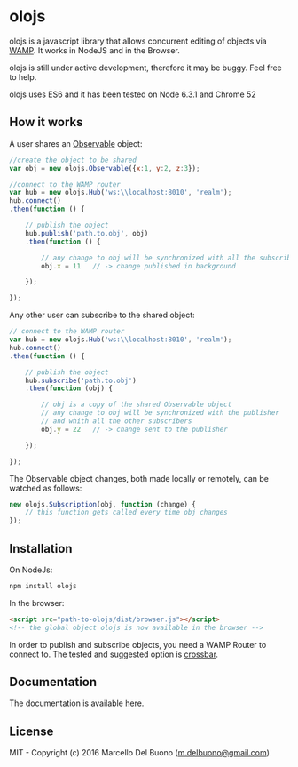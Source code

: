 # olojs

olojs is a javascript library that allows concurrent editing of objects via [WAMP][]. It works in NodeJS and in the Browser.

olojs is still under active development, therefore it may be buggy. Feel free to help.

olojs uses ES6 and it has been tested on Node 6.3.1 and Chrome 52

## How it works
A user shares an [Observable][olojs.observable] object:
```js
//create the object to be shared
var obj = new olojs.Observable({x:1, y:2, z:3});

//connect to the WAMP router
var hub = new olojs.Hub('ws:\\localhost:8010', 'realm');
hub.connect()
.then(function () {

    // publish the object
    hub.publish('path.to.obj', obj)
    .then(function () {

        // any change to obj will be synchronized with all the subscribers
        obj.x = 11   // -> change published in background

    });

});
```

Any other user can subscribe to the shared object:

```js
// connect to the WAMP router
var hub = new olojs.Hub('ws:\\localhost:8010', 'realm');
hub.connect()
.then(function () {

    // publish the object
    hub.subscribe('path.to.obj')
    .then(function (obj) {

        // obj is a copy of the shared Observable object
        // any change to obj will be synchronized with the publisher
        // and whith all the other subscribers
        obj.y = 22   // -> change sent to the publisher

    });

});
```

The Observable object changes, both made locally or remotely, can be watched as follows:

```js
new olojs.Subscription(obj, function (change) {
    // this function gets called every time obj changes
});
```


## Installation
On NodeJs:
```js
npm install olojs
```

In the browser:
```html
<script src="path-to-olojs/dist/browser.js"></script>
<!-- the global object olojs is now available in the browser -->
```

In order to publish and subscribe objects, you need a WAMP Router to connect to. The tested and suggested option is [crossbar](http://crossbar.io).


## Documentation
The documentation is available [here][wiki].


## License
MIT - Copyright (c) 2016 Marcello Del Buono (m.delbuono@gmail.com)



[WAMP]: https://en.wikipedia.org/wiki/Web_Application_Messaging_Protocol

[wiki]: https://github.com/onlabsorg/olojs/wiki
[olojs.deep]: https://github.com/onlabsorg/olojs/wiki/olojs.deep
[olojs.deep.Path]: https://github.com/onlabsorg/olojs/wiki/olojs.deep#class-path
[olojs.deep.Change]: https://github.com/onlabsorg/olojs/wiki/olojs.deep#class-change
[olojs.deep.equal]: https://github.com/onlabsorg/olojs/wiki/olojs.deep#function-equalobj1-obj2
[olojs.deep.copy]: https://github.com/onlabsorg/olojs/wiki/olojs.deep#function-copyobj
[olojs.deep.diff]: https://github.com/onlabsorg/olojs/wiki/olojs.deep#function-diffoldobj-newobj
[olojs.deep.assign]: https://github.com/onlabsorg/olojs/wiki/olojs.deep#function-assigndest-orig

[olojs.observable]: https://github.com/onlabsorg/olojs/wiki/olojs.observable
[olojs.observable.ObservableObject]: https://github.com/onlabsorg/olojs/wiki/olojs.observable#class-observableobject
[olojs.observable.ObservableArray]: https://github.com/onlabsorg/olojs/wiki/olojs.observable#class-observablearray
[olojs.observable.Observable]: https://github.com/onlabsorg/olojs/wiki/olojs.observable#function-observableobj
[olojs.observable.Subscription]: https://github.com/onlabsorg/olojs/wiki/olojs.observable#class-subscription

[olojs.remote]: https://github.com/onlabsorg/olojs/wiki/olojs.remote
[olojs.remote.hub]: https://github.com/onlabsorg/olojs/wiki/olojs.remote#class-hub




